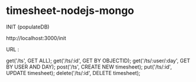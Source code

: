 timesheet-nodejs-mongo
======================

INIT (populateDB)

http://localhost:3000/init

URL : 


get('/ts', GET ALL);
get('/ts/:id', GET BY OBJECTID);
get('/ts/:user/:day', GET BY USER AND DAY);
post('/ts', CREATE NEW timesheet);
put('/ts/:id', UPDATE timesheet);
delete('/ts/:id', DELETE timesheet);

